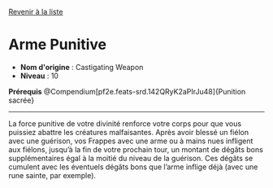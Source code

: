 [Revenir à la liste](list.md)

# Arme Punitive

 * **Nom d'origine** : Castigating Weapon
 * **Niveau** : 10


<p><strong>Prérequis</strong> @Compendium[pf2e.feats-srd.142QRyK2aPIrJu48]{Punition sacrée}</p>
<hr>
<p>La force punitive de votre divinité renforce votre corps pour que vous puissiez abattre les créatures malfaisantes. Après avoir blessé un fiélon avec une guérison, vos Frappes avec une arme ou à mains nues infligent aux fiélons, jusqu’à la fin de votre prochain tour, un montant de dégâts bons supplémentaires égal à la moitié du niveau de la guérison. Ces dégâts se cumulent avec les éventuels dégâts bons que l’arme inflige déjà (avec une rune sainte, par exemple).</p>